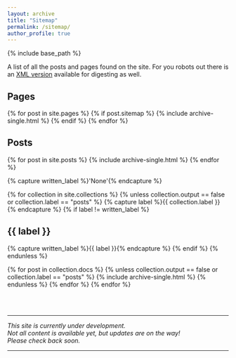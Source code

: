 ```yaml
---
layout: archive
title: "Sitemap"
permalink: /sitemap/
author_profile: true
---
```


{% include base_path %}

[//]: # ({% assign base_path = 'http://www.bwzhu.com' %})

[//]: # (A list of all the posts and pages found on the site. For you robots out there is an [XML version]&#40;{{ base_path }}/sitemap.xml&#41; available for digesting as well.)

A list of all the posts and pages found on the site. For you robots out there is an <a href="{{ base_path }}/sitemap.xml" target="_blank">XML version</a> available for digesting as well.


<h2>Pages</h2>
{% for post in site.pages %}
  {% if post.sitemap %}
    {% include archive-single.html %}
  {% endif %}
{% endfor %}

<h2>Posts</h2>
{% for post in site.posts %}
  {% include archive-single.html %}
{% endfor %}

{% capture written_label %}'None'{% endcapture %}

{% for collection in site.collections %}
{% unless collection.output == false or collection.label == "posts" %}
  {% capture label %}{{ collection.label }}{% endcapture %}
  {% if label != written_label %}
  <h2>{{ label }}</h2>
  {% capture written_label %}{{ label }}{% endcapture %}
  {% endif %}
{% endunless %}

{% for post in collection.docs %}
  {% unless collection.output == false or collection.label == "posts" %}
  {% include archive-single.html %}
  {% endunless %}
{% endfor %}
{% endfor %}




<br>
<br>
<hr>

*This site is currently under development.
<br>Not all content is available yet, but updates are on the way!
<br >Please check back soon.*

<hr>